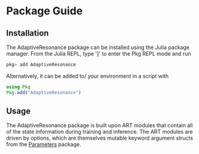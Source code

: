 # Package Guide

## Installation

The AdaptiveResonance package can be installed using the Julia package manager.
From the Julia REPL, type ']' to enter the Pkg REPL mode and run

```julia
pkg> add AdaptiveResonance
```

Alternatively, it can be added to/ your environment in a script with

```julia
using Pkg
Pkg.add("AdaptiveResonance")
```

## Usage

The AdaptiveResonance package is built upon ART modules that contain all of the state information during training and inference.
The ART modules are driven by options, which are themselves mutable keyword argument structs from the [Parameters](https://github.com/mauro3/Parameters.jl) package.